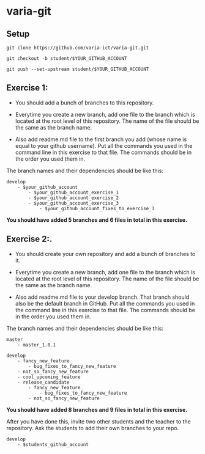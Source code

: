 # varia-git

## Setup

    git clone https://github.com/varia-ict/varia-git.git
 
    git checkout -b student/$YOUR_GITHUB_ACCOUNT

    git push --set-upstream student/$YOUR_GITHUB_ACCOUNT

## Exercise 1:

* You should add a bunch of branches to this repository.

* Everytime you create a new branch, add one file to the branch which is located at the root level of this repository. The name of the file should be the same as the branch name.

* Also add readme.md file to the first branch you add (whose name is equal to your github username). Put all the commands you used in the command line in this exercise to that file. The commands should be in the order you used them in. 

The branch names and their dependencies should be like this:

    develop 
        - $your_github_account 
            - $your_github_account_exercise_1
            - $your_github_account_exercise_2
            - $your_github_account_exercise_3
                - $your_github_account_fixes_to_exercise_3

<b>You should have added 5 branches and 6 files in total in this exercise.</b>

## Exercise 2:.

* You should create your own repository and add a bunch of branches to it. 

* Everytime you create a new branch, add one file to the branch which is located at the root level of this repository. The name of the file should be the same as the branch name.

* Also add readme.md file to your develop branch. That branch should also be the default branch in GitHub. Put all the commands you used in the command line in this exercise to that file. The commands should be in the order you used them in. 

The branch names and their dependencies should be like this:

    master
	    - master_1.0.1

    develop
        - fancy_new_feature
            - bug_fixes_to_fancy_new_feature
        - not_so_fancy_new_feature
        - cool_upcoming_feature
        - release_candidate
            - fancy_new_feature
                - bug_fixes_to_fancy_new_feature
            - not_so_fancy_new_feature	

<b>You should have added 8 branches and 9 files in total in this exercise.</b>

After you have done this, invite two other students and the teacher to the repository. Ask the students to add their own branches to your repo.

    develop
        - $students_github_account

